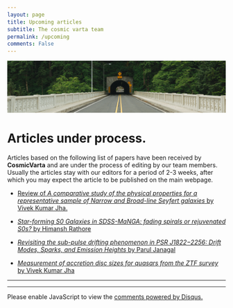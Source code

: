```yaml
---
layout: page
title: Upcoming articles
subtitle: The cosmic varta team
permalink: /upcoming
comments: False
---
```


<img src="assets/images/upcoming.jpg">

# Articles under process.

Articles based on the following list of papers have been received by **CosmicVarta**  and are under the process of editing by our team members. Usually the articles stay with our editors for a period of 2-3 weeks, after which you may expect the article to be published on the main webpage.



 - [Review of *A comparative study of the physical properties for a representative sample of Narrow and Broad-line Seyfert galaxies* by Vivek Kumar Jha.](https://doi.org/10.1093/mnras/stab3700)

 - [*Star-forming S0 Galaxies in SDSS-MaNGA: fading spirals or rejuvenated S0s?* by Himansh Rathore](https://academic.oup.com/mnras/article/513/1/389/6561635)


- [*Revisiting the sub-pulse drifting phenomenon in PSR J1822−2256: Drift Modes, Sparks, and Emission Heights* by Parul Janagal](https://academic.oup.com/mnras/article/509/3/4573/6429311)


- [*Measurement of accretion disc sizes for quasars from the ZTF survey* by Vivek Kumar Jha](https://ui.adsabs.harvard.edu/abs/2022MNRAS.511.3005J/abstract)

---
---

<div id="disqus_thread"></div>
<script>
    /**
    *  RECOMMENDED CONFIGURATION VARIABLES: EDIT AND UNCOMMENT THE SECTION BELOW TO INSERT DYNAMIC VALUES FROM YOUR PLATFORM OR CMS.
    *  LEARN WHY DEFINING THESE VARIABLES IS IMPORTANT: https://disqus.com/admin/universalcode/#configuration-variables    */
    /*
    var disqus_config = function () {
    this.page.url = PAGE_URL;  // Replace PAGE_URL with your page's canonical URL variable
    this.page.identifier = PAGE_IDENTIFIER; // Replace PAGE_IDENTIFIER with your page's unique identifier variable
    };
    */
    (function() { // DON'T EDIT BELOW THIS LINE
    var d = document, s = d.createElement('script');
    s.src = 'https://cosmicvarta-in.disqus.com/embed.js';
    s.setAttribute('data-timestamp', +new Date());
    (d.head || d.body).appendChild(s);
    })();
</script>
<noscript>Please enable JavaScript to view the <a href="https://disqus.com/?ref_noscript">comments powered by Disqus.</a></noscript>
